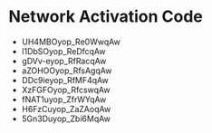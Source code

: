 # Network Activation Code
* UH4MBOyop_Re0WwqAw
* l1DbSOyop_ReDfcqAw
* gDVv-eyop_RfRacqAw
* aZOHOOyop_RfsAgqAw
* DDc9ieyop_RfMF4qAw
* XzFGFOyop_RfcswqAw
* fNAT1uyop_ZfrWYqAw
* H6FzCuyop_ZaZAoqAw
* 5Gn3Duyop_Zbi6MqAw